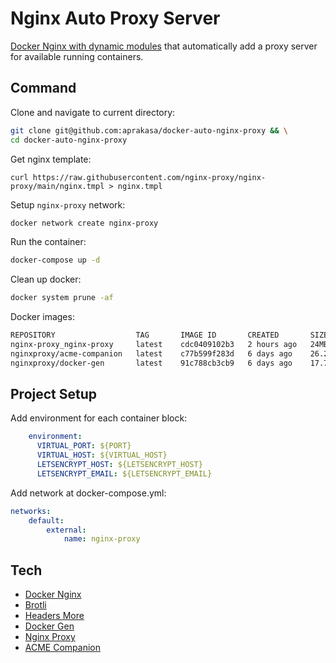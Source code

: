 # Nginx Auto Proxy Server

[Docker Nginx with dynamic modules](https://github.com/nginxinc/docker-nginx/tree/master/modules) that automatically add a proxy server for available running containers.


## Command 

Clone and navigate to current directory:

```bash
git clone git@github.com:aprakasa/docker-auto-nginx-proxy && \
cd docker-auto-nginx-proxy
```

Get nginx template:

```
curl https://raw.githubusercontent.com/nginx-proxy/nginx-proxy/main/nginx.tmpl > nginx.tmpl
```

Setup `nginx-proxy` network:

```bash
docker network create nginx-proxy
```

Run the container:

```bash
docker-compose up -d
```

Clean up docker:

```bash
docker system prune -af
```

Docker images:

```bash
REPOSITORY                  TAG       IMAGE ID       CREATED       SIZE
nginx-proxy_nginx-proxy     latest    cdc0409102b3   2 hours ago   24MB
nginxproxy/acme-companion   latest    c77b599f283d   6 days ago    26.2MB
nginxproxy/docker-gen       latest    91c788cb3cb9   6 days ago    17.7MB
```

## Project Setup

Add environment for each container block:

```yml
    environment:
      VIRTUAL_PORT: ${PORT}
      VIRTUAL_HOST: ${VIRTUAL_HOST}
      LETSENCRYPT_HOST: ${LETSENCRYPT_HOST}
      LETSENCRYPT_EMAIL: ${LETSENCRYPT_EMAIL}
```
Add network at docker-compose.yml:

```yml
networks:
    default:
        external:
            name: nginx-proxy
```

## Tech
 - [Docker Nginx](https://github.com/nginxinc/docker-nginx/tree/master/modules)
 - [Brotli](https://github.com/google/brotli)
 - [Headers More](https://github.com/openresty/headers-more-nginx-module)
 - [Docker Gen](https://github.com/nginx-proxy/docker-gen)
 - [Nginx Proxy](https://github.com/nginx-proxy/nginx-proxy)
 - [ACME Companion](https://github.com/nginx-proxy/acme-companion)